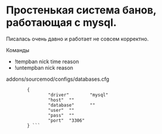 # Простенькая система банов, работающая с mysql. 

Писалась очень давно и работает не совсем корректно.

Команды
* !tempban nick time reason
* !untempban nick reason

addons/sourcemod/configs/databases.cfg
``` "tempban_spec"
        {
                "driver"        "mysql"
                "host"  ""
                "database"      ""
                "user"  ""
                "pass"  ""
                "port"  "3306"
        } ```
